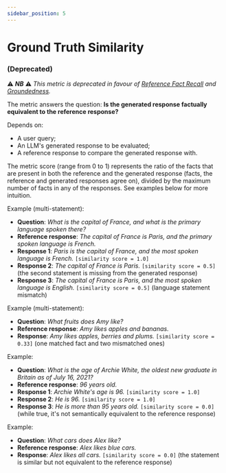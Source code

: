 ```yaml
---
sidebar_position: 5
---
```

# Ground Truth Similarity 
### (Deprecated)

⚠️ ***NB*** ⚠️ *This metric is deprecated in favour of [Reference Fact Recall](reference_fact_recall.md) and [Groundedness](groundedness.md).*

The metric answers the question: **Is the generated response factually equivalent 
to the reference response?**

Depends on:
- A user query;
- An LLM's generated response to be evaluated;
- A reference response to compare the generated response with.

The metric score (range from 0 to 1) represents the ratio of the facts that are present in both the reference and the generated response (facts, the reference and generated responses agree on), divided by the maximum number of facts in any of the responses. See examples below for more intuition.

Example (multi-statement):
- **Question**: *What is the capital of France, and what is the primary language spoken there?*
- **Reference response**: *The capital of France is Paris, and the primary spoken language is French.*
- **Response 1**: *Paris is the capital of France, and the most spoken language is French.* `[similarity score = 1.0]`
- **Response 2**: *The capital of France is Paris.* `[similarity score = 0.5]` (the second statement is missing from the generated response)
- **Response 3**: *The capital of France is Paris, and the most spoken language is English.* `[similarity score = 0.5]` (language statement mismatch)

Example (multi-statement):
- **Question**: *What fruits does Amy like?*
- **Reference response**: *Amy likes apples and bananas.*
- **Response**: *Amy likes apples, berries and plums.* `[similarity score = 0.33]` (one matched fact and two mismatched ones)

Example:
- **Question**: *What is the age of Archie White, the oldest new graduate in Britain as of July 16, 2021?*
- **Reference response**: *96 years old.*
- **Response 1**: *Archie White's age is 96.*  `[similarity score = 1.0]`
- **Response 2**: *He is 96.* `[similarity score = 1.0]`
- **Response 3**: *He is more than 95 years old.* `[similarity score = 0.0]` (while true, it's not semantically equivalent to the reference response)

Example:
- **Question**: *What cars does Alex like?*
- **Reference response**: *Alex likes blue cars.*
- **Response**: *Alex likes all cars.* `[similarity score = 0.0]` (the statement is similar but not equivalent to the reference response)

